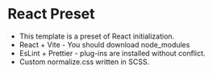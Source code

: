 # React Preset

- This template is a preset of React initialization.
- React + Vite - You should download node_modules
- EsLint + Prettier - plug-ins are installed without conflict.
- Custom normalize.css written in SCSS.